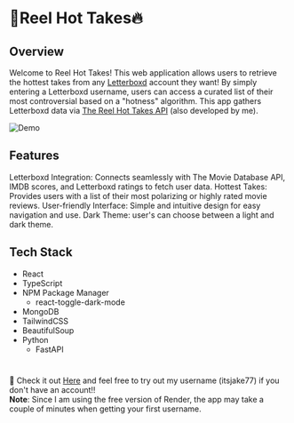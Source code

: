 # 🎥Reel Hot Takes🔥

## Overview
Welcome to Reel Hot Takes! This web application allows users to retrieve the hottest takes from any [Letterboxd](https://letterboxd.com/) account they want! By simply entering a Letterboxd username, users can access a curated list of their most controversial based on a "hotness" algorithm. This app gathers Letterboxd data via [The Reel Hot Takes API](https://github.com/jakekressley/Reel-Hot-Takes-API) (also developed by me).

![Demo](https://i.giphy.com/media/v1.Y2lkPTc5MGI3NjExdzgyaHhwc3AxeXV4Nmh6ZjlhZWRlMjNrbmh6NzJndmNoZnJwM3F3eSZlcD12MV9pbnRlcm5hbF9naWZfYnlfaWQmY3Q9Zw/KBUkyopLSLPKNQ7uqS/giphy.gif)

## Features
Letterboxd Integration: Connects seamlessly with The Movie Database API, IMDB scores, and Letterboxd ratings to fetch user data.
Hottest Takes: Provides users with a list of their most polarizing or highly rated movie reviews.
User-friendly Interface: Simple and intuitive design for easy navigation and use.
Dark Theme: user's can choose between a light and dark theme.

## Tech Stack
- React
- TypeScript
- NPM Package Manager
    - react-toggle-dark-mode
- MongoDB
- TailwindCSS
- BeautifulSoup
- Python
  - FastAPI
 
#
🚀 Check it out [Here](https://flick-flares.onrender.com/) and feel free to try out my username (itsjake77) if you don't have an account!! \
**Note**: Since I am using the free version of Render, the app may take a couple of minutes when getting your first username.
